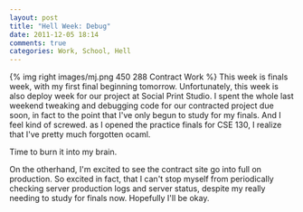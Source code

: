 ```yaml
---
layout: post
title: "Hell Week: Debug"
date: 2011-12-05 18:14
comments: true
categories: Work, School, Hell
---
```


{% img right images/mj.png 450 288 Contract Work %}
This week is finals week, with my first final beginning tomorrow. Unfortunately,
this week is also deploy week for our project at Social Print Studio. I spent
the whole last weekend tweaking and debugging code for our contracted project due
soon, in fact to the point that I've only begun to study for my finals. And I feel
kind of screwed. as I opened the practice finals for CSE 130, I realize
that I've pretty much forgotten ocaml.

Time to burn it into my brain.

On the otherhand, I'm excited to see the contract site go into full on production.
So excited in fact, that I can't stop myself from periodically checking server
production logs and server status, despite my really needing to study for finals
now. Hopefully I'll be okay.
